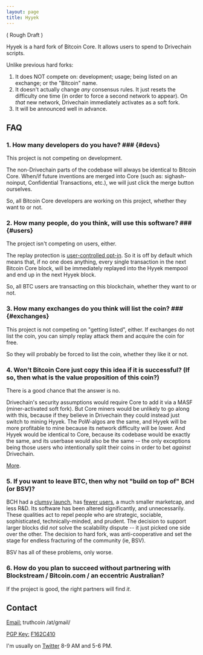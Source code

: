 ```yaml
---
layout: page
title: Hyyek
---
```


( Rough Draft )

Hyyek is a hard fork of Bitcoin Core. It allows users to spend to Drivechain scripts.

Unlike previous hard forks:

1. It does NOT compete on: development; usage; being listed on an exchange; or the "Bitcoin" name.
2. It doesn't actually change *any* consensus rules. It just resets the difficulty one time (in order to force a second network to appear). On *that* new network, Drivechain immediately activates as a soft fork.
3. It will be announced well in advance.

## FAQ

### 1. How many developers do you have? ### {#devs}

This project is not competing on development.

The non-Drivechain parts of the codebase will always be identical to Bitcoin Core. When/if future inventions are merged into Core (such as: sighash-noinput, Confidential Transactions, etc.), we will just click the merge button ourselves.

So, all Bitcoin Core developers are working on this project, whether they want to or not.

### 2. How many people, do you think, will use this software? ### {#users}

The project isn't competing on users, either.

The replay protection is [user-controlled opt-in](http://www.truthcoin.info/blog/garp/). So it is off by default which means that, if no one does anything, every single transaction in the next Bitcoin Core block, will be immediately replayed into the Hyyek mempool and end up in the next Hyyek block.

So, all BTC users are transacting on this blockchain, whether they want to or not.

### 3. How many exchanges do you think will list the coin? ### {#exchanges}

This project is not competing on "getting listed", either. If exchanges do not list the coin, you can simply replay attack them and acquire the coin for free.

So they will probably be forced to list the coin, whether they like it or not.

### 4. Won't Bitcoin Core just copy this idea if it is successful? (If so, then what is the value proposition of this coin?)

There is a good chance that the answer is no.

Drivechain's security assumptions would require Core to add it via a MASF (miner-activated soft fork). But Core miners would be unlikely to go along with this, because if they believe in Drivechain they could instead just switch to mining Hyyek. The PoW-algos are the same, and Hyyek will be more profitable to mine because its network difficulty will be lower. And Hyyek would be identical to Core, because its codebase would be exactly the same, and its userbase would also be the same -- the only exceptions being those users who intentionally split their coins in order to bet *against* Drivechain.

[More](http://www.truthcoin.info/blog/imex/).

### 5. If you want to leave BTC, then why not "build on top of" BCH (or BSV)?

BCH had a [clumsy launch](http://www.truthcoin.info/blog/garp/#ii-bitcoin-cash), has [fewer users](https://bitinfocharts.com/comparison/transactions-btc-bch.html#1y), a much smaller marketcap, and less R&D. Its software has been altered significantly, and unnecessarily. These qualities act to repel people who are strategic, sociable, sophisticated, technically-minded, and prudent. The decision to support larger blocks did *not* solve the scalability dispute -- it just picked one side over the other. The decision to hard fork, was anti-cooperative and set the stage for endless fracturing of the community (ie, BSV).

BSV has all of these problems, only worse.

### 6. How do you plan to succeed without partnering with Blockstream / Bitcoin.com / an eccentric Australian?

If the project is good, the right partners will find *it*.


<!--

### 5. Are Hard Forks Evil?

Opinions on them differ. [I've argued](http://www.truthcoin.info/blog/against-the-hard-fork/) that they set a horrible precendent. [Others](https://twitter.com/spencernoon/status/933135469520531456) have [different](https://www.youtube.com/watch?v=6-ms68Ircus) views.

-->

## Contact

<p><u>Email:</u> truthcoin /at/gmail/</p>
<p><u>PGP Key:</u> <a href="https://pgp.mit.edu/pks/lookup?op=get&search=0xAA4B3330F162C410">F162C410</a></p>
<p>I'm usually on <a href="https://twitter.com/Truthcoin">Twitter</a> 8-9 AM and 5-6 PM.</p>

